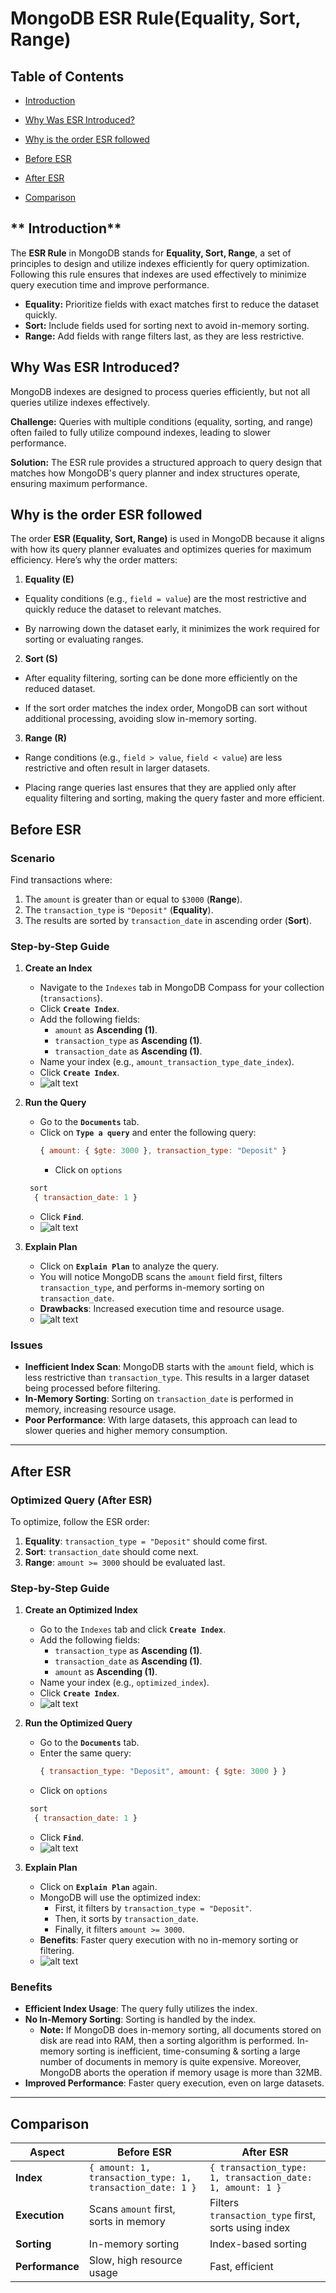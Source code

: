 # MongoDB ESR Rule(Equality, Sort, Range)

## **Table of Contents**

- [Introduction](#introduction)

- [Why Was ESR Introduced?](#Why-Was-ESR-Introduced?)

- [Why is the order ESR followed](#Why-is-the-order-ESR-followed)

- [Before ESR](#Before-ESR)

- [After ESR](#After-ESR)

- [Comparison](#Comparison)



## ** Introduction**

The **ESR Rule** in MongoDB stands for **Equality, Sort, Range**, a set of principles to design and utilize indexes efficiently for query optimization. Following this rule ensures that indexes are used effectively to minimize query execution time and improve performance.

- **Equality:** Prioritize fields with exact matches first to reduce the dataset quickly.
- **Sort:** Include fields used for sorting next to avoid in-memory sorting.
- **Range:** Add fields with range filters last, as they are less restrictive.


## **Why Was ESR Introduced?**

MongoDB indexes are designed to process queries efficiently, but not all queries utilize indexes effectively.

**Challenge:** Queries with multiple conditions (equality, sorting, and range) often failed to fully utilize compound indexes, leading to slower performance.

**Solution:** The ESR rule provides a structured approach to query design that matches how MongoDB's query planner and index structures operate, ensuring maximum performance.


## **Why is the order ESR followed**

The order **ESR (Equality, Sort, Range)** is used in MongoDB because it aligns with how its query planner evaluates and optimizes queries for maximum efficiency. Here’s why the order matters:

1. **Equality (E)**  

  -  Equality conditions (e.g., `field = value`) are the most restrictive and quickly reduce the dataset to relevant matches.  
 
  -  By narrowing down the dataset early, it minimizes the work required for sorting or evaluating ranges.  


2. **Sort (S)**  

  -  After equality filtering, sorting can be done more efficiently on the reduced dataset.  
 
  -  If the sort order matches the index order, MongoDB can sort without additional processing, avoiding slow in-memory sorting.  


3. **Range (R)**  
 
  -  Range conditions (e.g., `field > value`, `field < value`) are less restrictive and often result in larger datasets.  
 
  -  Placing range queries last ensures that they are applied only after equality filtering and sorting, making the query faster and more efficient.



## **Before ESR** 


### **Scenario**

Find transactions where:
1. The `amount` is greater than or equal to `$3000` (**Range**).
2. The `transaction_type` is `"Deposit"` (**Equality**).
3. The results are sorted by `transaction_date` in ascending order (**Sort**).


### **Step-by-Step Guide**

1. **Create an Index**
   - Navigate to the `Indexes` tab in MongoDB Compass for your collection (`transactions`).
   - Click **`Create Index`**.
   - Add the following fields:
     - `amount` as **Ascending (1)**.
     - `transaction_type` as **Ascending (1)**.
     - `transaction_date` as **Ascending (1)**.
   - Name your index (e.g., `amount_transaction_type_date_index`).
   - Click **`Create Index`**.
   - ![alt text](images/before_esr1.png)


2. **Run the Query**
   - Go to the **`Documents`** tab.
   - Click on **`Type a query`** and enter the following query:
     ```javascript
     { amount: { $gte: 3000 }, transaction_type: "Deposit" }
   
     ```
     - Click on `options`
    ```javascript
     sort
      { transaction_date: 1 }
    ```
   - Click **`Find`**.
   - ![alt text](images/before_esr2.png)


3. **Explain Plan**
   - Click on **`Explain Plan`** to analyze the query.
   - You will notice MongoDB scans the `amount` field first, filters `transaction_type`, and performs in-memory sorting on `transaction_date`.
   - **Drawbacks**: Increased execution time and resource usage.
   - ![alt text](images/before_esr3.png)



### **Issues**

- **Inefficient Index Scan**: MongoDB starts with the `amount` field, which is less restrictive than `transaction_type`. This results in a larger dataset being processed before filtering.
- **In-Memory Sorting**: Sorting on `transaction_date` is performed in memory, increasing resource usage.
- **Poor Performance**: With large datasets, this approach can lead to slower queries and higher memory consumption.


---

## **After ESR**


### **Optimized Query (After ESR)**
To optimize, follow the ESR order:
1. **Equality**: `transaction_type = "Deposit"` should come first.
2. **Sort**: `transaction_date` should come next.
3. **Range**: `amount >= 3000` should be evaluated last.


### **Step-by-Step Guide**


1. **Create an Optimized Index**
   - Go to the `Indexes` tab and click **`Create Index`**.
   - Add the following fields:
     - `transaction_type` as **Ascending (1)**.
     - `transaction_date` as **Ascending (1)**.
     - `amount` as **Ascending (1)**.
   - Name your index (e.g., `optimized_index`).
   - Click **`Create Index`**.
   - ![alt text](images/after_esr1.png)


2. **Run the Optimized Query**
   - Go to the **`Documents`** tab.
   - Enter the same query:
     ```javascript
     { transaction_type: "Deposit", amount: { $gte: 3000 } }
     ```
   - Click on `options`
    ```javascript
     sort
      { transaction_date: 1 }
    ```
   - Click **`Find`**.
   - ![alt text](images/after_esr2.png)



3. **Explain Plan**
   - Click on **`Explain Plan`** again.
   - MongoDB will use the optimized index:
     - First, it filters by `transaction_type = "Deposit"`.
     - Then, it sorts by `transaction_date`.
     - Finally, it filters `amount >= 3000`.
   - **Benefits**: Faster query execution with no in-memory sorting or filtering.
   - ![alt text](images/after_esr3.png)



### **Benefits**
- **Efficient Index Usage**: The query fully utilizes the index.
- **No In-Memory Sorting**: Sorting is handled by the index.
    - **Note:** If MongoDB does in-memory sorting, all documents stored on disk are read into RAM, then a sorting algorithm is performed. In-memory sorting is inefficient, time-consuming & sorting a large number of documents in memory is quite expensive. Moreover, MongoDB aborts the operation if memory usage is more than 32MB.
- **Improved Performance**: Faster query execution, even on large datasets.


---

## **Comparison**

| Aspect                  | Before ESR                          | After ESR                           |
|-------------------------|--------------------------------------|-------------------------------------|
| **Index**               | `{ amount: 1, transaction_type: 1, transaction_date: 1 }` | `{ transaction_type: 1, transaction_date: 1, amount: 1 }` |
| **Execution**           | Scans `amount` first, sorts in memory | Filters `transaction_type` first, sorts using index |
| **Sorting**             | In-memory sorting                   | Index-based sorting                 |
| **Performance**         | Slow, high resource usage           | Fast, efficient                     | 

